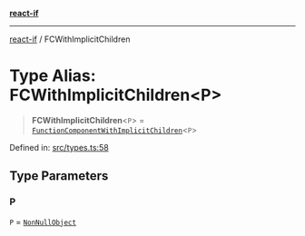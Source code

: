 [**react-if**](../README.md)

***

[react-if](../globals.md) / FCWithImplicitChildren

# Type Alias: FCWithImplicitChildren\<P\>

> **FCWithImplicitChildren**\<`P`\> = [`FunctionComponentWithImplicitChildren`](FunctionComponentWithImplicitChildren.md)\<`P`\>

Defined in: [src/types.ts:58](https://github.com/romac/react-if/blob/5c6e978cf1563aa4f329bf34d7943cbce72b88db/src/types.ts#L58)

## Type Parameters

### P

`P` = [`NonNullObject`](NonNullObject.md)
